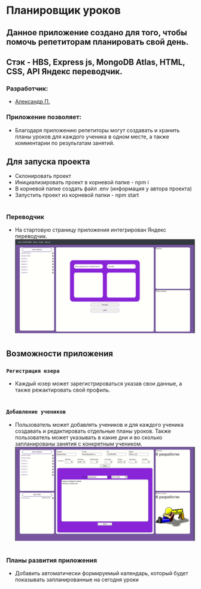 # Планировщик уроков
## Данное приложение создано для того, чтобы помочь репетиторам планировать свой день.
## Стэк - HBS, Express js, MongoDB Atlas, HTML, CSS, API Яндекс переводчик.
### Разработчик:
- [Александр П.](https://github.com/PapakhinAV)


### Приложение позволяет:
- Благодаря приложению репетиторы могут создавать и хранить планы уроков для каждого ученика в одном месте, а также комментарии по результатам занятий.


## Для запуска проекта
- Склонировать проект
- Инициализировать проект в корневой папке - npm i
- В корневой папке создать файл .env (информация у автора проекта)
- Запустить проект из корневой папки - npm start
#
### Переводчик
- На стартовую страницу приложения интегрирован Яндекс переводчик.
![screenshot](gifs/home.gif)
#
## Возможности приложения
### `Регистрация юзера`
- Каждый юзер может зарегистрироваться указав свои данные, а также режактировать свой профиль.
#
### `Добавление учеников`
- Пользователь может добавлять учеников и для каждого ученика создавать и редактировать отдельные планы уроков. Также пользователь может указывать в какие дни и во сколько запланированы занятия с конкретным учеником.
![screenshot](gifs/plan.gif)

#
### Планы развития приложения
- Добавить автоматически формируемый календарь, который будет показывать запланированные на сегодня уроки

